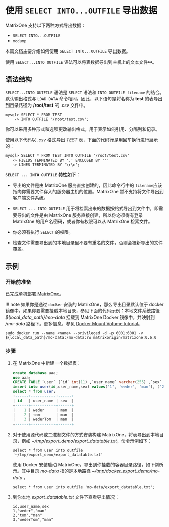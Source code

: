 # 使用 `SELECT INTO...OUTFILE` 导出数据

MatrixOne 支持以下两种方式导出数据：

- `SELECT INTO...OUTFILE`
- `modump`

本篇文档主要介绍如何使用 `SELECT INTO...OUTFILE` 导出数据。

使用 `SELECT...INTO OUTFILE` 语法可以将表数据导出到主机上的文本文件中。

## 语法结构

`SELECT...INTO OUTFILE` 语法是 `SELECT` 语法和 `INTO OUTFILE filename` 的结合。默认输出格式与 `LOAD DATA` 命令相同。因此，以下语句是将名称为 **test** 的表导出到目录路径为 **/root/test** 的 *.csv* 文件中。

```
mysql> SELECT * FROM TEST
    -> INTO OUTFILE '/root/test.csv';
```

你可以采用多种形式和选项更改输出格式，用于表示如何引用、分隔列和记录。

使用以下代码以 *.csv* 格式导出 *TEST* 表，下面的代码行是用回车换行进行展示的：

```
mysql> SELECT * FROM TEST INTO OUTFILE '/root/test.csv'
   -> FIELDS TERMINATED BY ',' ENCLOSED BY '"'
   -> LINES TERMINATED BY '\r\n';
```

**`SELECT ... INTO OUTFILE` 特性如下**：

- 导出的文件是由 MatrixOne 服务直接创建的，因此命令行中的 `filename`应该指向你需要文件存入的服务器主机的位置。MatrixOne 暂不支持将文件导出到客户端文件系统。

- `SELECT ... INTO OUTFILE` 用于将检索出来的数据按格式导出到文件中，即需要导出的文件是由 MatrixOne 服务直接创建，所以你必须得有登录 MatrixOne 的用户名密码，或者你有权限可以从 MatrixOne 检索文件。

- 你必须有执行 `SELECT` 的权限。

- 检查文件需要导出到的本地目录里不要有重名的文件，否则会被新导出的文件覆盖。

## 示例

### 开始前准备

已完成[单机部署 MatrixOne](../../Get-Started/install-standalone-matrixone.md)。

!!! note
    如果你是通过 `docker` 安装的 MatrixOne，那么导出目录默认位于 docker 镜像中。如果你要需要挂载本地目录，参见下面的代码示例：本地文件系统路径 *${local_data_path}/mo-data* 挂载到 MatrixOne Docker 镜像中，并映射到 */mo-data* 路径下。更多信息，参见 [Docker Mount Volume tutorial](https://www.freecodecamp.org/news/docker-mount-volume-guide-how-to-mount-a-local-directory/)。

```
sudo docker run --name <name> --privileged -d -p 6001:6001 -v ${local_data_path}/mo-data:/mo-data:rw matrixorigin/matrixone:0.6.0
```

### 步骤

1. 在 MatrixOne 中新建一个数据表：

    ```sql
    create database aaa;
    use aaa;
    CREATE TABLE `user` (`id` int(11) ,`user_name` varchar(255) ,`sex` varchar(255));
    insert into user(id,user_name,sex) values('1', 'weder', 'man'), ('2', 'tom', 'man'), ('3', 'wederTom', 'man');
    select * from user;
    +------+-----------+------+
    | id   | user_name | sex  |
    +------+-----------+------+
    |    1 | weder     | man  |
    |    2 | tom       | man  |
    |    3 | wederTom  | man  |
    +------+-----------+------+
    ```

2. 对于使用源代码或二进制文件的方式安装构建 MatrixOne，将表导出到本地目录，例如 *~/tmp/export_demo/export_datatable.txt*，命令示例如下：

    ```
    select * from user into outfile '~/tmp/export_demo/export_datatable.txt'
    ```

    使用 Docker 安装启动 MatrixOne，导出到你挂载的容器目录路径，如下例所示。其中目录 *mo-data* 指的是本地路径 *~/tmp/docker_export_demo/mo-data* 。

    ```
    select * from user into outfile 'mo-data/export_datatable.txt';
    ```

3. 到你本地 *export_datatable.txt* 文件下查看导出情况：

    ```
    id,user_name,sex
    1,"weder","man"
    2,"tom","man"
    3,"wederTom","man"
    ```
